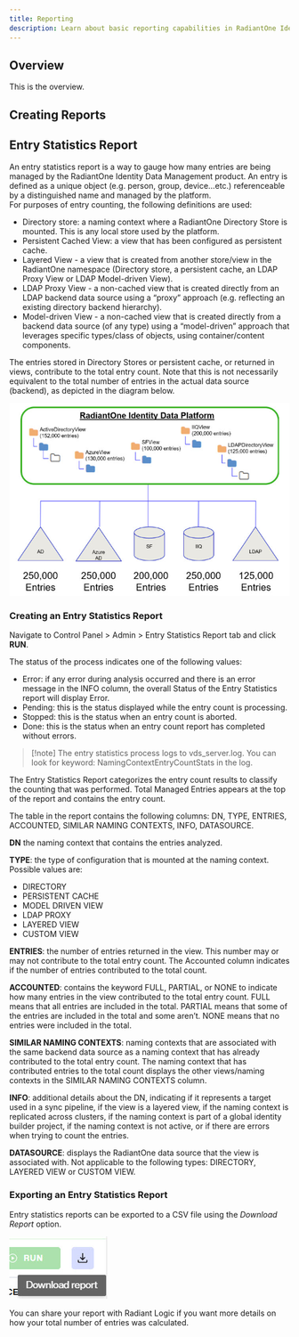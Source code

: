 ```yaml
---
title: Reporting
description: Learn about basic reporting capabilities in RadiantOne Identity Data Management
---
```


## Overview

This is the overview.

## Creating Reports

## Entry Statistics Report

An entry statistics report is a way to gauge how many entries are being managed by the RadiantOne Identity Data Management product.
An entry is defined as a unique object (e.g. person, group, device…etc.) referenceable by a distinguished name and managed by the platform.   
For purposes of entry counting, the following definitions are used: 

-  Directory store: a naming context where a RadiantOne Directory Store is mounted. This is any local store used by the platform.
-  Persistent Cached View: a view that has been configured as persistent cache.
-  Layered View - a view that is created from another store/view in the RadiantOne namespace (Directory store, a persistent cache, an LDAP Proxy View or LDAP Model-driven View).
-  LDAP Proxy View - a non-cached view that is created directly from an LDAP backend data source using a “proxy” approach (e.g. reflecting an existing directory backend hierarchy).
-  Model-driven View -  a non-cached view that is created directly from a backend data source (of any type) using a “model-driven” approach that leverages specific types/class of objects, using container/content components. 

The entries stored in Directory Stores or persistent cache, or returned in views, contribute to the total entry count. Note that this is not necessarily equivalent to the total number of entries in the actual data source (backend), as depicted in the diagram below. 

![Identity View Example for Entry Stats](Media/entry-stat-example.jpg)

### Creating an Entry Statistics Report

Navigate to Control Panel > Admin > Entry Statistics Report tab and click **RUN**.

The status of the process indicates one of the following values: 

-  Error: if any error during analysis occurred and there is an error message in the INFO column, the overall Status of the Entry Statistics report will display Error.
-  Pending: this is the status displayed while the entry count is processing.
-  Stopped: this is the status when an entry count is aborted.
-  Done: this is the status when an entry count report has completed without errors. 

>[!note] The entry statistics process logs to vds_server.log. You can look for keyword: NamingContextEntryCountStats in the log. 

The Entry Statistics Report categorizes the entry count results to classify the counting that was performed. Total Managed Entries appears at the top of the report and contains the entry count. 

The table in the report contains the following columns: DN, TYPE, ENTRIES, ACCOUNTED, SIMILAR NAMING CONTEXTS, INFO, DATASOURCE.  

**DN** the naming context that contains the entries analyzed. 

**TYPE**: the type of configuration that is mounted at the naming context. Possible values are: 
-  DIRECTORY
-  PERSISTENT CACHE
-  MODEL DRIVEN VIEW
-  LDAP PROXY
-  LAYERED VIEW
-  CUSTOM VIEW 

**ENTRIES**: the number of entries returned in the view. This number may or may not contribute to the total entry count. The Accounted column indicates if the number of entries contributed to the total count. 

**ACCOUNTED**: contains the keyword FULL, PARTIAL, or NONE to indicate how many entries in the view contributed to the total entry count. FULL means that all entries are included in the total. PARTIAL means that some of the entries are included in the total and some aren’t. NONE means that no entries were included in the total. 

**SIMILAR NAMING CONTEXTS**: naming contexts that are associated with the same backend data source as a naming context that has already contributed to the total entry count. The naming context that has contributed entries to the total count displays the other views/naming contexts in the SIMILAR NAMING CONTEXTS column. 

**INFO**: additional details about the DN, indicating if it represents a target used in a sync pipeline, if the view is a layered view, if the naming context is replicated across clusters, if the naming context is part of a global identity builder project, if the naming context is not active, or if there are errors when trying to count the entries. 

**DATASOURCE**: displays the RadiantOne data source that the view is associated with. Not applicable to the following types: DIRECTORY, LAYERED VIEW or CUSTOM VIEW.

### Exporting an Entry Statistics Report

Entry statistics reports can be exported to a CSV file using the *Download Report* option.

![Download Report](Media/download-report.jpg)


You can share your report with Radiant Logic if you want more details on how your total number of entries was calculated.
